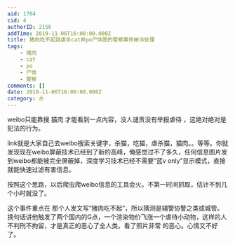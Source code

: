 ```yaml
---
aid: 1704
cid: 4
authorID: 2156
addTime: 2019-11-06T16:00:00.000Z
title: 猪肉吃不起就虐杀cat并po尸体图的警察事件被冷处理
tags:
    - 猪肉
    - cat
    - po
    - 尸体
    - 警察
comments: []
date: 2019-11-06T16:00:00.000Z
category: 水
---
```


weibo只能靠搜 猫肉 才能看到一点内容，没人谴责没有举报虐待 ，这绝对绝对是犯法的行为。

link就是大家自己去weibo搜索关键字，杀猫，吃猫，虐杀猫，猫肉。。等等。你就发现现在weibo屏蔽技术已经到了新的高峰，俺感觉过不了多久，任何信息图片发到weibo都能被完全屏蔽掉，深度学习技术已经不需要“蓝v only”显示模式，直接就能快速过滤有害信息。

按照这个思路，以后爬虫爬weibo信息的工具会火。不第一时间抓取，估计不到几个小时就没了。

这个事件重点在 那个人发文写“猪肉吃不起”，所以猜测是辅警协警之类或城管。换句话讲他触发了两个国内的G点，一个渲染物价飞涨一个虐待小动物，这样的人不判刑不拘留，才是真正的恶心了全人类。看了照片非常 的恶心。心情又不好了。
